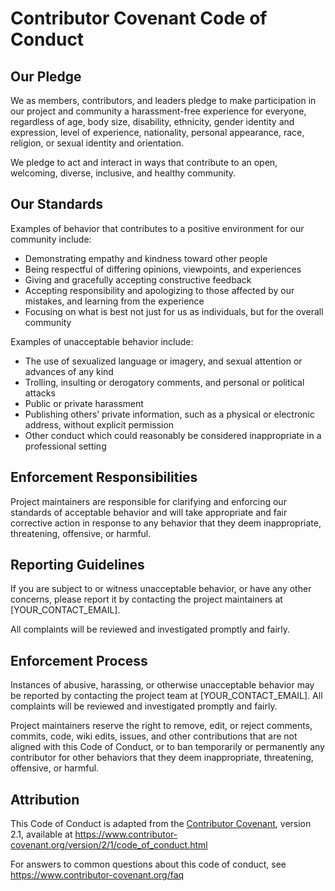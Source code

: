 # Contributor Covenant Code of Conduct

## Our Pledge

We as members, contributors, and leaders pledge to make participation in our project and community a harassment-free experience for everyone, regardless of age, body size, disability, ethnicity, gender identity and expression, level of experience, nationality, personal appearance, race, religion, or sexual identity and orientation.

We pledge to act and interact in ways that contribute to an open, welcoming, diverse, inclusive, and healthy community.

## Our Standards

Examples of behavior that contributes to a positive environment for our community include:

- Demonstrating empathy and kindness toward other people
- Being respectful of differing opinions, viewpoints, and experiences
- Giving and gracefully accepting constructive feedback
- Accepting responsibility and apologizing to those affected by our mistakes, and learning from the experience
- Focusing on what is best not just for us as individuals, but for the overall community

Examples of unacceptable behavior include:

- The use of sexualized language or imagery, and sexual attention or advances of any kind
- Trolling, insulting or derogatory comments, and personal or political attacks
- Public or private harassment
- Publishing others’ private information, such as a physical or electronic address, without explicit permission
- Other conduct which could reasonably be considered inappropriate in a professional setting

## Enforcement Responsibilities

Project maintainers are responsible for clarifying and enforcing our standards of acceptable behavior and will take appropriate and fair corrective action in response to any behavior that they deem inappropriate, threatening, offensive, or harmful.

## Reporting Guidelines

If you are subject to or witness unacceptable behavior, or have any other concerns, please report it by contacting the project maintainers at [YOUR_CONTACT_EMAIL].

All complaints will be reviewed and investigated promptly and fairly.

## Enforcement Process

Instances of abusive, harassing, or otherwise unacceptable behavior may be reported by contacting the project team at [YOUR_CONTACT_EMAIL]. All complaints will be reviewed and investigated promptly and fairly.

Project maintainers reserve the right to remove, edit, or reject comments, commits, code, wiki edits, issues, and other contributions that are not aligned with this Code of Conduct, or to ban temporarily or permanently any contributor for other behaviors that they deem inappropriate, threatening, offensive, or harmful.

## Attribution

This Code of Conduct is adapted from the [Contributor Covenant](https://www.contributor-covenant.org), version 2.1, available at https://www.contributor-covenant.org/version/2/1/code_of_conduct.html

For answers to common questions about this code of conduct, see https://www.contributor-covenant.org/faq

